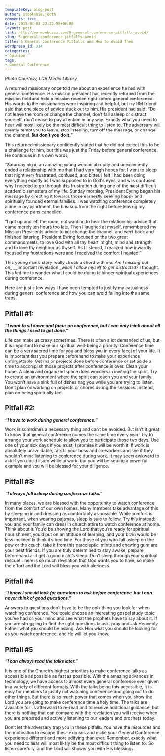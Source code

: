 ```yaml
---
templateKey: blog-post
author: stephanie.judth
comments: true
date: 2015-04-03 22:22:58+00:00
layout: post
link: http://mormonbuzzz.com/5-general-conference-pitfalls-avoid/
slug: 5-general-conference-pitfalls-avoid
title: 5 General Conference Pitfalls and How to Avoid Them
wordpress_id: 314
categories:
- Opinion
tags:
- General Conference
---
```


_Photo Courtesy, LDS Media Library_

A returned missionary once told me about an experience he had with general conference. His mission president had recently returned from the mission field and held a mission reunion right before general conference. His words to the missionaries were inspiring and helpful, but my RM friend said that one piece of advice stuck out to him. His president had said: “Do not leave the room or change the channel, don’t fall asleep or distract yourself, don’t cease to pay attention in any way. Exactly what you need to hear will most likely be the most difficult thing to listen to. The adversary will greatly tempt you to leave, stop listening, turn off the message, or change the channel. **But don’t you do it.**”

This returned missionary confidently stated that he did not expect this to be a challenge for him, but this was just the Friday before general conference. He continues in his own words;

“Saturday night, an amazing young woman abruptly and unexpectedly ended a relationship with me that I had very high hopes for. I went to sleep that night very frustrated, confused, and bitter. I felt I had been doing everything exactly as I was supposed to in God's eyes, and was confused why I needed to go through this frustration during one of the most difficult academic semesters of my life. Sunday morning, President Eyring began his message by directing it towards those earnestly seeking happy and spiritually founded eternal families. I was watching conference completely alone in my apartment, the breakup from the night before leaving my conference plans cancelled.

“I got up and left the room, not wanting to hear the relationship advice that came merely ten hours too late. Then I laughed at myself, remembered my Mission Presidents advice to not change the channel, and went back and finished listening. President Eyring focused on the two great commandments, to love God with all thy heart, might, mind and strength and to love thy neighbor as thyself. As I listened, I realized how inwardly focused my frustrations were and I received the comfort I needed.”

This young man’s story really struck a chord with me. _Am I missing out on__ __important revelation __when I allow myself to get distracted?_ I thought. This led me to wonder what I could be doing to hinder spiritual experiences during conference.

Here are just a few ways I have been tempted to justify my casualness during general conference and how you can avoid falling into the same traps.


## Pitfall #1:


_**“I want to sit down and focus on conference, but I can only think about all the things I need to get done.”**_

Life can make us crazy sometimes. There is often a lot demanded of us, but it is important to make our spiritual well-being a priority. Conference time can be a very sacred time for you and bless you in every facet of your life. It is important that you prepare beforehand to make your experience unforgettable. Get major projects done before conference or set aside a time to accomplish those projects after conference is over. Clean your home. A clean and organized space does wonders in inviting the spirit. Try to create an environment where the spirit can teach you and your family. You won’t have a sink full of dishes nag you while you are trying to listen. Don’t plan on working on projects or chores during the sessions. Instead, plan on being spiritually fed.


## Pitfall #2:


_**“I have to work during general conference.”**_

Work is sometimes a necessary thing and can’t be avoided. But isn’t it great to know that general conference comes the same time every year! Try to arrange your work schedule to allow you to participate those two days. Use one of your sick days if you must, I promise it will be worth it. If work is absolutely unavoidable, talk to your boss and co-workers and see if they wouldn’t mind listening to conference during work. It may seem awkward to ask if you could listen while at work, but you will be setting a powerful example and you will be blessed for your diligence.


## Pitfall #3:


_**“I always fall asleep during conference talks.”**_

In many places, we are blessed with the opportunity to watch conference from the comfort of our own homes. Many members take advantage of this by sleeping in and dressing as comfortably as possible. While comfort is important, when wearing pajamas, sleep is sure to follow. Try this instead: you and your family can dress in church attire to watch conference at home. Think about it. You’d be showing the Lord that you’re ready for spiritual nourishment, you’d put on an attitude of learning, and your brain would be less inclined to think it’s bed time. For those of you who fall asleep on the pew or the couch, take it from this narcoleptic: mints and chewing gum are your best friends. If you are truly determined to stay awake, prepare beforehand and get a good night’s sleep. Don’t sleep through your spiritual rescue! There is so much revelation that God wants you to have, so make the effort and the Lord will bless you with alertness.


## Pitfall #4


_**“I know I should look for questions to ask before conference, but I can never think of good questions.”**_

Answers to questions don’t have to be the only thing you look for when watching conference. You could choose an interesting gospel study topic you’ve had on your mind and see what the prophets have to say about it. If you are struggling to find the right questions to ask, pray and ask Heavenly Father what you should be asking. Ask Him what you should be looking for as you watch conference, and He will let you know.


## Pitfall #5


_**“I can always read the talks later.”**_

It is one of the Church’s highest priorities to make conference talks as accessible as possible as fast as possible. With the amazing advances in technology, we have access to almost every general conference ever given in a variety of different formats. With the talks being this accessible, it is easy for members to justify not watching conference and going out to do other things. But there is so much power that comes when you show the Lord you are going to make conference time a holy time. The talks are available for us afterward to re-read and to receive additional guidance, but there is nothing that can compare with the revelation you will receive when you are prepared and actively listening to our leaders and prophets today.

Don’t let the adversary trap you in these pitfalls. You have the resources and the motivation to escape these excuses and make your General Conference experience different and more edifying than ever. Remember, exactly what you need to hear will most likely be the most difficult thing to listen to. So listen carefully, and the Lord will shower you with His blessings.
